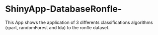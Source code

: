 # ShinyApp-DatabaseRonfle-
This App shows the application of 3 differents classifications algorithms (rpart, randomForest and lda) to the ronfle dataset.
